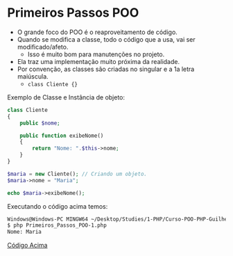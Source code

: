 # Primeiros Passos POO
- O grande foco do POO é o reaproveitamento de código.  
- Quando se modifica a classe, todo o código que a usa, vai ser modificado/afeto.
    - Isso é muito bom para manutenções no projeto.
- Ela traz uma implementação muito próxima da realidade.
- Por convenção, as classes são criadas no singular e a 1a letra maiúscula.
    - `class Cliente {}`

Exemplo de Classe e Instância de objeto:
```php
class Cliente 
{
    public $nome;

    public function exibeNome()
    {
        return "Nome: ".$this->nome;
    }
}

$maria = new Cliente(); // Criando um objeto.
$maria->nome = "Maria";

echo $maria->exibeNome();
```

Executando o código acima temos:
```bash
Windows@Windows-PC MINGW64 ~/Desktop/Studies/1-PHP/Curso-POO-PHP-Guilherme/Codigos (main)
$ php Primeiros_Passos_POO-1.php
Nome: Maria
```

[Código Acima](Codigos/Primeiros_Passos_POO-1.php)